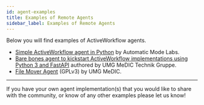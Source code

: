```yaml
---
id: agent-examples
title: Examples of Remote Agents
sidebar_label: Examples of Remote Agents
---
```


Below you will find examples of ActiveWorkflow agents.

* [Simple ActiveWorkflow agent in Python](https://github.com/automaticmode/aw_python_sample_agent) by Automatic Mode Labs.
* [Bare bones agent to kickstart ActiveWorkflow implementations using Python 3 and FastAPI](https://gitlab.gwdg.de/medinfpub/umg-medic/technik/aw-agents/agent-barebone) authored by UMG MeDIC Technik Gruppe.
* [File Mover Agent](https://gitlab.gwdg.de/medinfpub/umg-medic/technik/aw-agents/file_mover) (GPLv3) by UMG MeDIC. 

---

If you have your own agent implementation(s) that you would like to share with the community, or know of any other examples please let us know!
